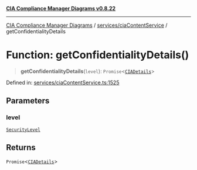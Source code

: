 [**CIA Compliance Manager Diagrams v0.8.22**](../../../README.md)

***

[CIA Compliance Manager Diagrams](../../../modules.md) / [services/ciaContentService](../README.md) / getConfidentialityDetails

# Function: getConfidentialityDetails()

> **getConfidentialityDetails**(`level`): `Promise`\<[`CIADetails`](../../../types/interfaces/CIADetails.md)\>

Defined in: [services/ciaContentService.ts:1525](https://github.com/Hack23/cia-compliance-manager/blob/5eebba14bef5523072dd8c486c1cd0c7c18766fc/src/services/ciaContentService.ts#L1525)

## Parameters

### level

[`SecurityLevel`](../../../types/cia/type-aliases/SecurityLevel.md)

## Returns

`Promise`\<[`CIADetails`](../../../types/interfaces/CIADetails.md)\>
